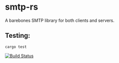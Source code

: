 # smtp-rs

A barebones SMTP library for both clients and servers.

## Testing:

    cargo test

[![Build Status](https://travis-ci.org/zeckalpha/smtp-rs.svg)](https://travis-ci.org/zeckalpha/smtp-rs)
